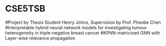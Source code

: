 # CSE5TSB
#Project by Thesis Student Henry Johns, Supervision by Prof. Pheobe Chen
#Interpretable hybrid neural network models for investigating tumour heterogeneity in triple-negative breast cancer
#KPNN-matricised GNN with Layer-wise relevance propagation 
